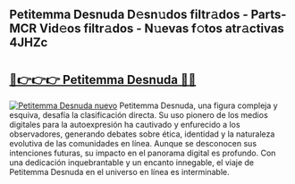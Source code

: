 ## Petitemma Desnuda D𝚎sn𝚞dos filtr𝚊dos - Parts-MCR Vid𝚎os filtr𝚊dos - N𝚞evas f𝚘tos atr𝚊ctivas 4JHZc

# <h2><a href="http://mbe0a05.tromn.icu/?c=Petitemma+Desnuda">🔗👉👉👉 Petitemma Desnuda 🔗🔗</a></h2>

[![Petitemma Desnuda nuevo](https://i.imgur.com/pEAQMta.gif)](http://mbe0a05.tromn.icu/?c=Petitemma+Desnuda)
Petitemma Desnuda, una figura compleja y esquiva, desafía la clasificación directa. Su uso pionero de los medios digitales para la autoexpresión ha cautivado y enfurecido a los observadores, generando debates sobre ética, identidad y la naturaleza evolutiva de las comunidades en línea. Aunque se desconocen sus intenciones futuras, su impacto en el panorama digital es profundo. Con una dedicación inquebrantable y un encanto innegable, el viaje de Petitemma Desnuda en el universo en línea es interminable.
